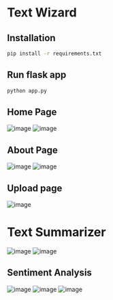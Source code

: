 # Text Wizard


## Installation

```bash
pip install -r requirements.txt
```
## Run flask app

```bash
python app.py
```
## Home Page
![image](https://github.com/user-attachments/assets/a1e8a04e-4dcc-4d6d-8b00-6111d76ea224)
![image](https://github.com/user-attachments/assets/bfae8fd0-6739-46f2-aa81-0632047e7b04)
## About Page
![image](https://github.com/user-attachments/assets/869f2f6f-2101-407b-b998-04e969841dce)
![image](https://github.com/user-attachments/assets/af32d054-f675-461f-9c11-622349e221f3)
## Upload page
![image](https://github.com/user-attachments/assets/7f1f2506-192c-4d75-ba02-eced1bd30fa1)
# Text Summarizer
![image](https://github.com/user-attachments/assets/9f7e4847-6745-4e52-9546-3f26537b008b)
![image](https://github.com/user-attachments/assets/e0f50e67-ab97-43de-9954-dd9112d51e48)
## Sentiment Analysis 
![image](https://github.com/user-attachments/assets/b2c446c3-5dbf-4340-b404-98cb6ece7467)
![image](https://github.com/user-attachments/assets/52c5ed60-027b-4ae5-b78f-491e3aba75bb)
![image](https://github.com/user-attachments/assets/378ea577-eae6-4ab8-b36d-7f6f4f0c70b2)

